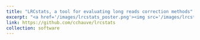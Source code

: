 ```yaml
---
title: "LRCstats, a tool for evaluating long reads correction methods"
excerpt: "<a href='/images/lrcstats_poster.png'><img src='/images/lrcstats_poster.png'></a>"
link: https://github.com/cchauve/lrcstats
collection: software
---
```

